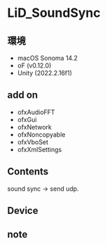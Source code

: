 # LiD_SoundSync #

## 環境 ##
*	macOS Sonoma 14.2
*	oF (v0.12.0)
*	Unity (2022.2.16f1)

## add on ##
*	ofxAudioFFT
*	ofxGui
*	ofxNetwork
*	ofxNoncopyable
*	ofxVboSet
*	ofxXmlSettings

## Contents ##
sound sync -> send udp.

## Device ##

## note ##



